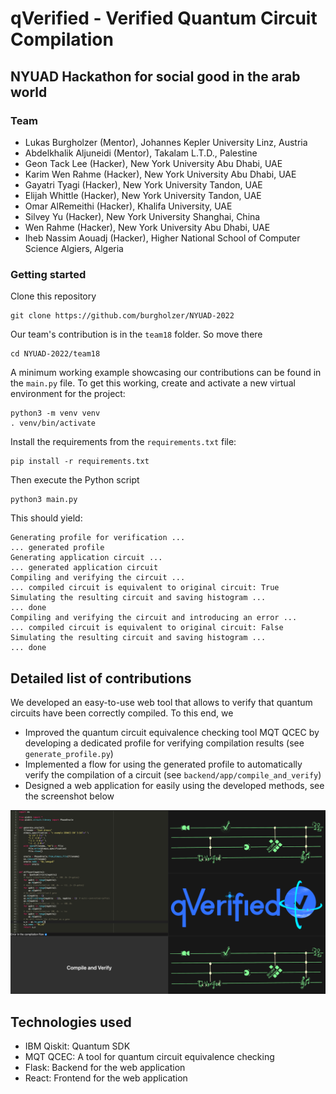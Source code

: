 # qVerified - Verified Quantum Circuit Compilation
## NYUAD Hackathon for social good in the arab world

### Team

 - Lukas Burgholzer (Mentor), Johannes Kepler University Linz, Austria
 - Abdelkhalik Aljuneidi (Mentor), Takalam L.T.D., Palestine
 - Geon Tack Lee (Hacker), New York University Abu Dhabi, UAE
 - Karim Wen Rahme (Hacker), New York University Abu Dhabi, UAE
 - Gayatri Tyagi (Hacker), New York University Tandon, UAE
 - Elijah Whittle (Hacker), New York University Tandon, UAE
 - Omar AlRemeithi (Hacker), Khalifa University, UAE
 - Silvey Yu (Hacker), New York University Shanghai, China
 - Wen Rahme (Hacker), New York University Abu Dhabi, UAE
 - Iheb Nassim Aouadj (Hacker), Higher National School of Computer Science Algiers, Algeria

### Getting started

Clone this repository
```console 
git clone https://github.com/burgholzer/NYUAD-2022
```
Our team's contribution is in the `team18` folder. So move there
```console
cd NYUAD-2022/team18
```
A minimum working example showcasing our contributions can be found in the `main.py` file.
To get this working, create and activate a new virtual environment for the project:
```console
python3 -m venv venv
. venv/bin/activate
```
Install the requirements from the `requirements.txt` file:
```console 
pip install -r requirements.txt
```
Then execute the Python script
```console 
python3 main.py
```
This should yield:
```console
Generating profile for verification ...
... generated profile
Generating application circuit ...
... generated application circuit
Compiling and verifying the circuit ...
... compiled circuit is equivalent to original circuit: True
Simulating the resulting circuit and saving histogram ...
... done
Compiling and verifying the circuit and introducing an error ...
... compiled circuit is equivalent to original circuit: False
Simulating the resulting circuit and saving histogram ...
... done
```

## Detailed list of contributions
We developed an easy-to-use web tool that allows to verify that quantum circuits have been correctly compiled.
To this end, we
 - Improved the quantum circuit equivalence checking tool MQT QCEC by developing a dedicated profile for verifying compilation results (see `generate_profile.py`)
 - Implemented a flow for using the generated profile to automatically verify the compilation of a circuit (see `backend/app/compile_and_verify`)
 - Designed a web application for easily using the developed methods, see the screenshot below

![demo](images/demo.png)

## Technologies used
 - IBM Qiskit: Quantum SDK
 - MQT QCEC: A tool for quantum circuit equivalence checking
 - Flask: Backend for the web application
 - React: Frontend for the web application
